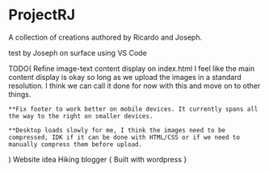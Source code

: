 # ProjectRJ
A collection of creations authored by Ricardo and Joseph.

test by Joseph on surface using VS Code

TODO(
    Refine image-text content display on index.html
        I feel like the main content display is okay so long as we upload the images in a standard resolution. I think we can call it done for now with this and move on to other things.

    **Fix footer to work better on mobile devices. It currently spans all the way to the right on smaller devices.

    **Desktop loads slowly for me, I think the images need to be compressed, IDK if it can be done with HTML/CSS or if we need to manually compress them before upload.

    
)
Website idea
    Hiking blogger {
        Built with wordpress
    }

